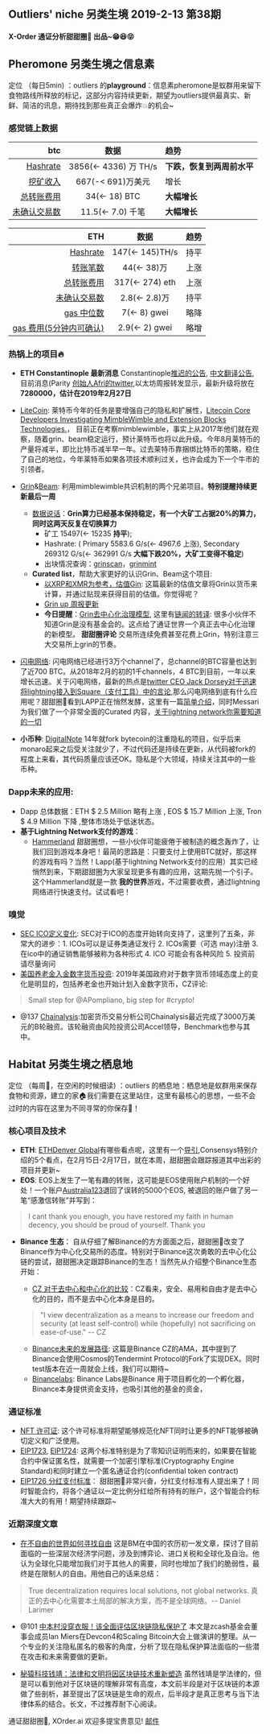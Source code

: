 

## Outliers' niche 另类生境 2019-2-13 第38期

#### X-Order 通证分析甜甜圈🍩 出品~😁😆😝 


## Pheromone 另类生境之信息素
定位 （每日5min)  ：outliers 的**playground**：信息素pheromone是蚁群用来留下食物路线所释放的标记，这部分内容持续更新，期望为outliers提供最真实、新鲜、简洁的讯息，期待找到那些真正会爆炸💥的机会~
 
### 感觉链上数据 

| btc | 数据 | 趋势|
|---:|:--:|:--|
| [Hashrate](https://www.blockchain.com/charts/hash-rate)| 3856(<- 4336) 万 TH/s| **下跌，恢复到两周前水平**|
| [挖矿收入](https://www.blockchain.com/charts/miners-revenue) | 667(-< 691)万美元 | 增长|
| [总转账费用](https://www.blockchain.com/charts/transaction-fees) | 34(<- 18) BTC | **大幅增长** |
| [未确认交易数](https://www.blockchain.com/zh-cn/btc/unconfirmed-transactions) | 11.5(<- 7.0) 千笔 |**大幅增长**|


|ETH | 数据 | 趋势|
|--:|:--:|:--:|
|[Hashrate](https://etherscan.io/chart/hashrate)| 147(<- 145)TH/s| 持平|
|[转账笔数](https://etherscan.io/chart/tx)|44(<- 38)万|上涨|
|[总转账费用](https://etherscan.io/chart/transactionfee)| 317(<- 274) eth| 上涨|
|[未确认交易数](https://etherscan.io/chart/pendingtx)| 2.8(<- 2.8)万 | 持平|
|[gas 中位数](https://ethgasstation.info/)| 7(<- 8) gwei | 略降|
|[gas 费用(5分钟内可确认)](https://ethgasstation.info/)| 2.9(<- 2) gwei | 略增|


### 热锅上的项目🔥
- **ETH Constantinople 最新消息** Constantinople[推迟的公告](https://blog.ethereum.org/2019/01/15/security-alert-ethereum-constantinople-postponement/), [中文翻译公告](https://ethfans.org/posts/security-alert-ethereum-constantinople-postponement), 目前消息(Parity [创始人Afri的twitter](https://twitter.com/5chdn/status/1086285718710816768),以太坊周报转发显示，最新升级将放在**7280000，估计在2019年2月27日**

- [LiteCoin](https://litecoin.com/en/): 莱特币今年的任务是要增强自己的隐私和扩展性，[Litecoin Core Developers Investigating MimbleWimble and Extension Blocks Technologies.](https://www.litecoin.com/en/news/litecoin-core-developers-investigating-mimblewimble-and-extension-blocks-technologies)， 目前正在考察mimblewimble，事实上从2017年他们就在观察，随着grin、beam稳定运行，预计莱特币也将以此升级。今年8月莱特币的产量将减半，即比比特币减半早一年。过去莱特币靠捆绑比特币的策略，稳住了自己的地位，今年莱特币如果各项技术顺利过关，也许会成为下一个牛市的引领者。

- [Grin](https://grin-tech.org/)&[Beam](https://www.beam.mw/): 利用mimblewimble共识机制的两个兄弟项目。**特别提醒持续更新最后一周**
	- [数据说话](https://grinmint.com/pages/index.html)：**Grin算力已经基本保持稳定，有一个大矿工占据20%的算力，同时这两天反复在切换算力**
		- 矿工 15497(<- 15235 **持平**); 
		- Hashrate: ( Primary 5583.6 G/s(<- 4967.6 上涨), Secondary  269312 G/s(<- 362991 G/s **大幅下跌20%，大矿工变得不稳定**)  
		- 出块情况查询：[grinscan](http://grinscan.net)，[grinmint](https://grinmint.com/)
	- **Curated list**，帮助大家更好的认识Grin、Beam这个项目: 
		- [以XRP和XMR为参考，估值Gin](https://mp.weixin.qq.com/s/fcxnjN0TWjD4FoK8A1KH4g): 这篇最新的估值文章将Grin以货币来计算，并通过贴现来获得目前的估值。你觉得呢？
		- [Grin up 周报更新](https://grinnews.substack.com/)
		- **今日提醒**：[Grin去中心化治理模型](https://medium.com/blockchain-capital-blog/grin-governance-a-novel-approach-154aca07291b), 这里有[链闻的转译](https://www.chainnews.com/articles/666107722408.htm): 很多小伙伴不知道Grin是没有基金会的。这点给了通证世界一个真正去中心化治理的新模型。
**甜甜圈评论** 交易所连续免费甚至花费上Grin，特别注意三大交易所上grin的节奏。

- [闪电网络](https://p2sh.info/dashboard/db/lightning-network?orgId=1&from=1529230731350&to=1549966731350): 闪电网络已经进行3万个channel了，总channel的BTC容量也达到了近700 BTC。从2018年2月的初的1千channels，4 BTC到目前，一年以来增长迅速。关于闪电网络，最新的热点是[twitter CEO Jack Dorsey对于迅速将lightning接入到Square（支付工具）中的言论](https://twitter.com/stephanlivera/status/1094938688377610240),那么闪电网络到底有什么应用呢？甜甜圈🍩看到LAPP正在悄然发酵，这里有一篇[简单介绍](https://medium.com/coinmonks/intro-to-lightning-network-apps-lapps-b548c96ec13f)，同时Messari为我们做了一个非常全面的Curated 内容，[关于lightning network你需要知道的一切](https://messari.io/resource/lightning-network)


- **小币种**: [DigitalNote](https://digitalnote.biz/) 14年就fork bytecoin的注重隐私的项目，似乎后来monaro起来之后受关注就少了，不过代码还是持续在更新，从代码被fork的程度上来看，其代码质量应该还OK。隐私是个大领域，持续关注其中的一些币种。

### Dapp未来的应用: 
- Dapp 总体数据：ETH $ 2.5 Million 略有上涨 , EOS $ 15.7 Million 上涨, Tron $ 4.9 Million 下降 ,整体市场处于低迷状态。 
- **基于Lightning Network支付的游戏**：
	- [Hammerland](https://playhammerland.com/) 甜甜圈想，一些小伙伴可能疲倦于被制造的概念轰炸了，让我们回到游戏本身吧！最简的思路是：只要支付上使用BTC就好，那这样的游戏有吗？当然！Lapp(基于lightning Network支付的应用）其实已经悄然到来，下期甜甜圈为大家呈现更多有趣的应用，这期先抛一个引子。这个Hammerland就是一款 **我的世界**游戏，不过需要收费，通过lightning网络进行快速支付。试试看吧！ 



### 嗅觉
- [SEC ICO定义变化](https://www.sec.gov/ICO): SEC对于ICO的态度开始转向支持了，这里列了五条，非常大的进步：1. ICOs可以是证券类通证发行 2. ICOs需要（可选 may)注册 3. 在ico中的通证销售能够被称为各种形式 4. ICO 可能会有各种风险 5. 投资前请尽量询问
- [美国养老金入金数字货币投资](https://www.bloomberg.com/news/articles/2019-02-12/first-u-s-pension-funds-take-the-plunge-on-crypto-investing): 2019年美国政府对于数字货币领域态度上的变化是明显的，包括养老金也开始计划入金数字货币，CZ评论: 
 > Small step for @APompliano, big step for #crypto!

- @137 [Chainalysis](https://www.chainalysis.com/):加密货币交易分析公司Chainalysis最近完成了3000万美元的B轮融资。该轮融资由风险投资公司Accel领导，Benchmark也参与其中。



## Habitat 另类生境之栖息地
定位 （每周🍵，在空闲的时候细读) ：outliers 的栖息地：栖息地是蚁群用来保存食物和资源，建立的家🏠我们需要在这里站住，这里有最核心的思想，一些不会过时的内容在这里为不同寻常的你保存🌲！

### 核心项目及技术

- **ETH**: [ETHDenver Global](https://www.ethdenver.com/)有哪些看点呢，这里有一个[导引](https://media.consensys.net/5-things-were-looking-forward-to-at-ethdenver-2019-76c643c4135d),Consensys特别介绍的5个看点，在2月15日-2月17日，就在本周，甜甜圈会跟踪报道其中出彩的项目并更新~
- **EOS**: EOS上发生了一笔有趣的转账，这可能是EOS使用账户机制的一个好处！一个账户[Australia123](https://eosauthority.com/account/australia123)退回了误转的5000个EOS, 被退回的账户做了另一笔“感激信转账”并写到：
>  I cant thank you enough, you have restored my faith in human decency, you should be proud of yourself. Thank you

- **Binance 生态**：
自从仔细了解Binance的方方面面之后，甜甜圈🍩改变了Binance作为中心化交易所的态度。特别对于Binance这次勇敢的去中心化公链的尝试，甜甜圈决定跟踪Binance的生态！当然先从介绍整个Binance生态开始：
	- [CZ 对于去中心和中心化的比较](https://www.binance.com/en/blog/301982828007075840/CZ-on-Centralization-Vs-Decentralization)：CZ看来，安全、易用和自由才是去中心化的目的，而不是去中心化本身是目的。

	>  "I view decentralization as a means to increase our freedom and security (at least self-control) while (hopefully) not sacrificing on ease-of-use." -- CZ

	- [Binance未来的发展路径](https://www.binance.com/en/blog/300213018722623488/): 这篇是Binance CZ的AMA，其中提到了Binance会使用Cosmos的Tendermint Protocol的Fork了实现DEX。同时test版本在近一周就会上线，我们可以期待~
	- [Binancelabs](https://www.binancelabs.co/): Binance Labs是Binance 用于项目孵化的一个孵化器，Binance本身提供资金支持，也吸引其他的基金的资金，


### 通证标准
- [NFT 许可证](https://www.nftlicense.org/): 这个许可标准将期望能够规范化NFT同时让更多的NFT能够被确切定义和广泛使用。
- [EIP1723](https://github.com/ethereum/EIPs/issues/1723), [EIP1724](https://github.com/ethereum/EIPs/issues/1724): 这两个标准特别是为了零知识证明而来的，如果要在智能合约中保证匿名性，就需要一个加密引擎标准(Cryptography Engine Standard)和同时建立一个匿名通证合约(confidential token contract)
- [EIP1726 分红支付标准](https://github.com/ethereum/EIPs/issues/1726)： 甜甜圈🍩非常兴奋，分红支付标准有人提出来了！同时智能合约，将各个通证以一定比例分红给所有持有的账户，这个智能合约标准大大的有用！期望持续跟踪~ 

### 近期深度文章
- [在不自由的世界如何寻找自由](https://medium.com/@bytemaster/how-to-find-freedom-in-a-unfree-world-59a416a0e8e0) 这是BM在中国的农历初一发文章，探讨了目前面临的一些深层次经济学问题，涉及到博弈论、进口关税和全球化及自治。他认为全球化只能增加我们对于其他人的需要，同时也增加了我们的脆弱性，最终是在限制人的自由。用他自己的话来总结：

> True decentralization requires local solutions, not global networks. 真正的去中心化需要本土局部的解决方案，而不是全球网络。-- Daniel Larimer

- @101 [中本村没穿衣服！该全面评估区块链隐私保护了](https://www.chainnews.com/articles/164428497554.htm) 本文是zcash基金会董事会成员Ian Miers在Devcon4和Scaling Bitcoin大会上做演讲的整理。从一个专业的关注隐私匿名的极客的角度，分析了现在隐私保护算法面临的一些潜在攻击和未来需要做的更新。

- [秘猿科技钱靖：法律和文明将因区块链技术重新塑造](https://www.chainnews.com/articles/343318025144.htm) 虽然钱靖是学法律的，但是可以看到他对于区块链的理解非常有高度，本文前半段是对于区块链的本源做了些剖析，甚至提出了区块链是生命的观点，后半段才是真正思考与当下法律体系的结合。长文，不过推荐耐下心阅读。


通证甜甜圈🍩, XOrder.ai 欢迎多提宝贵意见! [邮件](qchen@xorder.ai)

